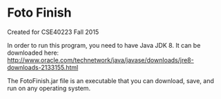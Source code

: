 Foto Finish
===============
Created for CSE40223 Fall 2015

In order to run this program, you need to have Java JDK 8.
It can be downloaded here: http://www.oracle.com/technetwork/java/javase/downloads/jre8-downloads-2133155.html

The FotoFinish.jar file is an executable that you can download, save, and run on any operating system.
